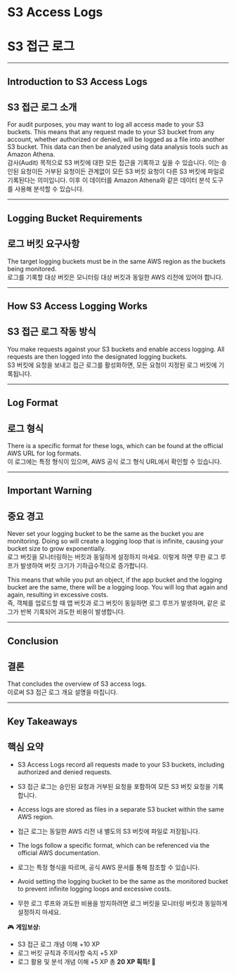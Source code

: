 # S3 Access Logs  
# S3 접근 로그  

---

## Introduction to S3 Access Logs  
## S3 접근 로그 소개  

For audit purposes, you may want to log all access made to your S3 buckets. This means that any request made to your S3 bucket from any account, whether authorized or denied, will be logged as a file into another S3 bucket. This data can then be analyzed using data analysis tools such as Amazon Athena.  
감사(Audit) 목적으로 S3 버킷에 대한 모든 접근을 기록하고 싶을 수 있습니다. 이는 승인된 요청이든 거부된 요청이든 관계없이 모든 S3 버킷 요청이 다른 S3 버킷에 파일로 기록된다는 의미입니다. 이후 이 데이터를 Amazon Athena와 같은 데이터 분석 도구를 사용해 분석할 수 있습니다.  

---

## Logging Bucket Requirements  
## 로그 버킷 요구사항  

The target logging buckets must be in the same AWS region as the buckets being monitored.  
로그를 기록할 대상 버킷은 모니터링 대상 버킷과 동일한 AWS 리전에 있어야 합니다.  

---

## How S3 Access Logging Works  
## S3 접근 로그 작동 방식  

You make requests against your S3 buckets and enable access logging. All requests are then logged into the designated logging buckets.  
S3 버킷에 요청을 보내고 접근 로그를 활성화하면, 모든 요청이 지정된 로그 버킷에 기록됩니다.  

---

## Log Format  
## 로그 형식  

There is a specific format for these logs, which can be found at the official AWS URL for log formats.  
이 로그에는 특정 형식이 있으며, AWS 공식 로그 형식 URL에서 확인할 수 있습니다.  

---

## Important Warning  
## 중요 경고  

Never set your logging bucket to be the same as the bucket you are monitoring. Doing so will create a logging loop that is infinite, causing your bucket size to grow exponentially.  
로그 버킷을 모니터링하는 버킷과 동일하게 설정하지 마세요. 이렇게 하면 무한 로그 루프가 발생하여 버킷 크기가 기하급수적으로 증가합니다.  

This means that while you put an object, if the app bucket and the logging bucket are the same, there will be a logging loop. You will log that again and again, resulting in excessive costs.  
즉, 객체를 업로드할 때 앱 버킷과 로그 버킷이 동일하면 로그 루프가 발생하며, 같은 로그가 반복 기록되어 과도한 비용이 발생합니다.  

---

## Conclusion  
## 결론  

That concludes the overview of S3 access logs.  
이로써 S3 접근 로그 개요 설명을 마칩니다.  

---

## Key Takeaways  
## 핵심 요약  

- S3 Access Logs record all requests made to your S3 buckets, including authorized and denied requests.  
- S3 접근 로그는 승인된 요청과 거부된 요청을 포함하여 모든 S3 버킷 요청을 기록합니다.  

- Access logs are stored as files in a separate S3 bucket within the same AWS region.  
- 접근 로그는 동일한 AWS 리전 내 별도의 S3 버킷에 파일로 저장됩니다.  

- The logs follow a specific format, which can be referenced via the official AWS documentation.  
- 로그는 특정 형식을 따르며, 공식 AWS 문서를 통해 참조할 수 있습니다.  

- Avoid setting the logging bucket to be the same as the monitored bucket to prevent infinite logging loops and excessive costs.  
- 무한 로그 루프와 과도한 비용을 방지하려면 로그 버킷을 모니터링 버킷과 동일하게 설정하지 마세요.  

🎮 **게임보상:**

* S3 접근 로그 개념 이해 +10 XP
* 로그 버킷 규칙과 주의사항 숙지 +5 XP
* 로그 활용 및 분석 개념 이해 +5 XP
  총 **20 XP 획득!** 🎉
